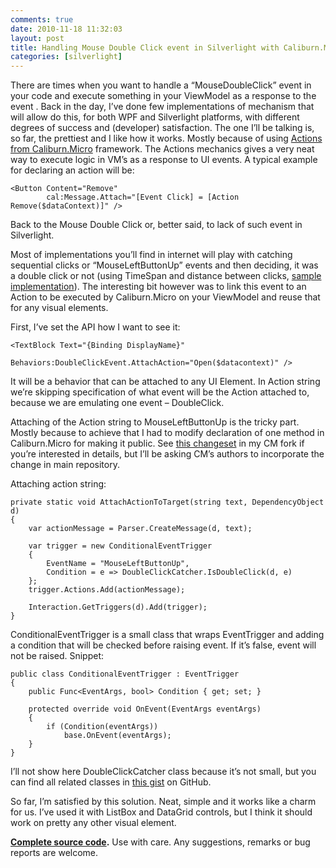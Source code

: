 ```yaml
---
comments: true
date: 2010-11-18 11:32:03
layout: post
title: Handling Mouse Double Click event in Silverlight with Caliburn.Micro
categories: [silverlight]
---
```


There are times when you want to handle a “MouseDoubleClick” event in your code and execute something in your ViewModel as a response to the event . Back in the day, I’ve done few implementations of mechanism that will allow do this, for both WPF and Silverlight platforms, with different degrees of success and (developer) satisfaction. The one I’ll be talking is, so far, the prettiest and I like how it works. Mostly because of using [Actions from Caliburn.Micro](http://caliburnmicro.codeplex.com/wikipage?title=All%20About%20Actions&referringTitle=Documentation) framework. The Actions mechanics gives a very neat way to execute logic in VM’s as a response to UI events. A typical example for declaring an action will be:
 
    <Button Content="Remove"
            cal:Message.Attach="[Event Click] = [Action Remove($dataContext)]" />

Back to the Mouse Double Click or, better said, to lack of such event in Silverlight. 

Most of implementations you’ll find in internet will play with catching sequential clicks or “MouseLeftButtonUp” events and then deciding, it was a double click or not (using TimeSpan and distance between clicks, [sample implementation](http://www.michaelsnow.com/2010/05/10/silverlight-tip-of-the-day-17-double-click/)). The interesting bit however was to link this event to an Action to be executed by Caliburn.Micro on your ViewModel and reuse that for any visual elements.

First, I’ve set the API how I want to see it:

    <TextBlock Text="{Binding DisplayName}"
               Behaviors:DoubleClickEvent.AttachAction="Open($datacontext)" />

It will be a behavior that can be attached to any UI Element. In Action string we’re skipping specification of what event will be the Action attached to, because we are emulating one event – DoubleClick.

Attaching of the Action string to MouseLeftButtonUp is the tricky part. Mostly because to achieve that I had to modify declaration of one method in Caliburn.Micro for making it public. See [this changeset](https://hg01.codeplex.com/forks/vcaraulean/caliburnmicro/rev/ab06fc1697c7) in my CM fork if you’re interested in details, but I’ll be asking CM’s authors to incorporate the change in main repository.

Attaching action string:

    private static void AttachActionToTarget(string text, DependencyObject d)
    {
        var actionMessage = Parser.CreateMessage(d, text);

        var trigger = new ConditionalEventTrigger
        {
            EventName = "MouseLeftButtonUp",
            Condition = e => DoubleClickCatcher.IsDoubleClick(d, e)
        };
        trigger.Actions.Add(actionMessage);

        Interaction.GetTriggers(d).Add(trigger);
    }


ConditionalEventTrigger is a small class that wraps EventTrigger and adding a condition that will be checked before raising event. If it’s false, event will not be raised. Snippet:

    public class ConditionalEventTrigger : EventTrigger
    {
        public Func<EventArgs, bool> Condition { get; set; }

        protected override void OnEvent(EventArgs eventArgs)
        {
            if (Condition(eventArgs))
                base.OnEvent(eventArgs);
        }
    }

I’ll not show here DoubleClickCatcher class because it’s not small, but you can find all related classes in [this gist](https://gist.github.com/704830) on GitHub.

So far, I’m satisfied by this solution. Neat, simple and it works like a charm for us. I’ve used it with ListBox and DataGrid controls, but I think it should work on pretty any other visual element.

**[Complete source code](https://gist.github.com/704830).** Use with care. Any suggestions, remarks or bug reports are welcome.
